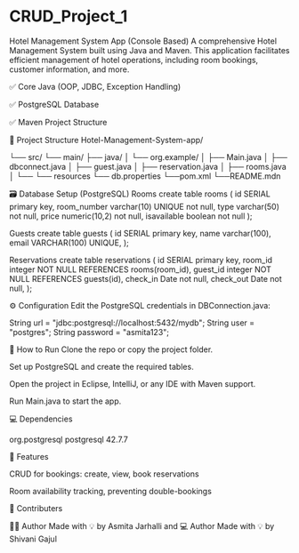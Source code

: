 # CRUD_Project_1
Hotel Management System App (Console Based)
 A comprehensive Hotel Management System built using Java and Maven. This application facilitates efficient management of hotel operations, including room bookings, customer information, and more.

 ✅ Core Java (OOP, JDBC, Exception Handling)

 ✅ PostgreSQL Database

 ✅ Maven Project Structure

📂 Project Structure Hotel-Management-System-app/

└── src/
    └── main/
        ├── java/
        │   └── org.example/
        │       ├── Main.java
        │       ├── dbconnect.java
        │       ├── guest.java
        │       ├── reservation.java
        │       ├── rooms.java
        │       └──
        └── resources
        └── db.properties
        └──pom.xml
        └──README.mdn



🗃️ Database Setup (PostgreSQL)
 Rooms
create table rooms (
  id SERIAL primary key,
  room_number varchar(10) UNIQUE not null,
  type varchar(50) not null,
  price numeric(10,2) not null,
  isavailable boolean not null
);

 Guests
create table guests (
  id SERIAL primary key,
  name varchar(100),
  email VARCHAR(100) UNIQUE,
 );

  Reservations
 create table reservations (
   id SERIAL primary key,
   room_id integer NOT NULL REFERENCES rooms(room_id),
   guest_id integer NOT NULL REFERENCES guests(id),
   check_in Date not null,
   check_out Date not null,
 );


⚙️ Configuration Edit the PostgreSQL credentials in DBConnection.java:

String url = "jdbc:postgresql://localhost:5432/mydb";
String user = "postgres";
String password = "asmita123";


🚀 How to Run Clone the repo or copy the project folder.

Set up PostgreSQL and create the required tables.

Open the project in Eclipse, IntelliJ, or any IDE with Maven support.

Run Main.java to start the app.

💻 Dependencies

 <dependencies>
        <dependency>
            <groupId>org.postgresql</groupId>
            <artifactId>postgresql</artifactId>
            <version>42.7.7</version>
        </dependency>
    </dependencies>



🧾 Features

CRUD for bookings: create, view, book reservations

Room availability tracking, preventing double-bookings


 🧩 Contributers 
 
🧑‍💻 Author Made with 💡 by Asmita Jarhalli 
                      and 
‍💻 Author Made with 💡 by Shivani Gajul


